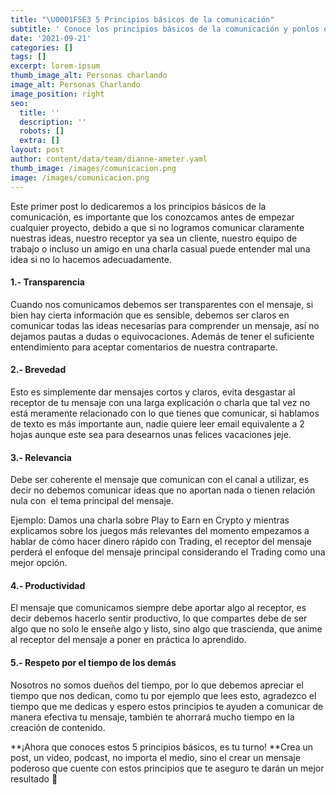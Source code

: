 ```yaml
---
title: "\U0001F5E3 5 Principios básicos de la comunicación"
subtitle: ' Conoce los principios básicos de la comunicación y ponlos en practica para   crear contenido de calidad.'
date: '2021-09-21'
categories: []
tags: []
excerpt: lorem-ipsum
thumb_image_alt: Personas charlando
image_alt: Personas Charlando
image_position: right
seo:
  title: ''
  description: ''
  robots: []
  extra: []
layout: post
author: content/data/team/dianne-ameter.yaml
thumb_image: /images/comunicacion.png
image: /images/comunicacion.png
---
```

Este primer post lo dedicaremos a los principios básicos de la  comunicación, es importante que los conozcamos antes de empezar cualquier proyecto, debido a que si no logramos comunicar claramente nuestras ideas, nuestro receptor ya sea un cliente, nuestro equipo de trabajo o incluso un amigo en una charla casual puede entender mal una idea si no lo hacemos adecuadamente.

#### **1.- Transparencia**

Cuando nos comunicamos debemos ser transparentes con el mensaje, si bien hay cierta información que es sensible, debemos ser claros en comunicar todas las ideas necesarias para comprender un mensaje, así no dejamos pautas a dudas o equivocaciones. Además de tener el suficiente entendimiento para aceptar comentarios de nuestra contraparte.

#### **2.- Brevedad**

Esto es simplemente dar mensajes cortos y claros, evita desgastar al receptor de tu mensaje con una larga explicación o charla que tal vez no está meramente relacionado con lo que tienes que comunicar, si hablamos de texto es más importante aun, nadie quiere leer email equivalente a 2 hojas aunque este sea para desearnos unas felices vacaciones jeje.

#### **3.- Relevancia**

Debe ser coherente el mensaje que comunican con el canal a utilizar, es decir no debemos comunicar ideas que no aportan nada o tienen relación nula con  el tema principal del mensaje.

Ejemplo: Damos una charla sobre Play to Earn en Crypto y mientras explicamos sobre los juegos más relevantes del momento empezamos a hablar de cómo hacer dinero rápido con Trading, el receptor del mensaje perderá el enfoque del mensaje principal considerando el Trading como una mejor opción.

#### **4.- Productividad**

El mensaje que comunicamos siempre debe aportar algo al receptor, es decir debemos hacerlo sentir productivo, lo que compartes debe de ser algo que no solo le enseñe algo y listo, sino algo que trascienda, que anime al receptor del mensaje a poner en práctica lo aprendido.

#### **5.- Respeto por el tiempo de los demás**

Nosotros no somos dueños del tiempo, por lo que debemos apreciar el tiempo que nos dedican, como tu por ejemplo que lees esto, agradezco el tiempo que me dedicas y espero estos principios te ayuden a comunicar de manera efectiva tu mensaje, también te ahorrará mucho tiempo en la creación de contenido.

**¡Ahora que conoces estos 5 principios básicos, es tu turno! **Crea un post, un video, podcast, no importa el medio, sino el crear un mensaje poderoso que cuente con estos principios que te aseguro te darán un mejor resultado 🤩
